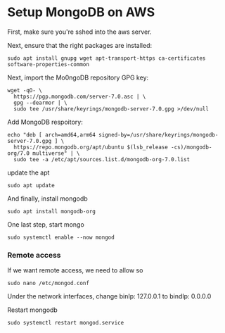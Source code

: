 # Setup MongoDB on AWS

First, make sure you're sshed into the aws server.

Next, ensure that the right packages are installed:
```
sudo apt install gnupg wget apt-transport-https ca-certificates software-properties-common
```

Next, import the Mo0ngoDB repository GPG key:
```
wget -qO- \
  https://pgp.mongodb.com/server-7.0.asc | \
  gpg --dearmor | \
  sudo tee /usr/share/keyrings/mongodb-server-7.0.gpg >/dev/null
```

Add MongoDB respoitory:
```
echo "deb [ arch=amd64,arm64 signed-by=/usr/share/keyrings/mongodb-server-7.0.gpg ] \
  https://repo.mongodb.org/apt/ubuntu $(lsb_release -cs)/mongodb-org/7.0 multiverse" | \
  sudo tee -a /etc/apt/sources.list.d/mongodb-org-7.0.list
```

update the apt 
```
sudo apt update
```

And finally, install mongodb
```
sudo apt install mongodb-org
```
One last step, start mongo
```
sudo systemctl enable --now mongod
```

### Remote access
If we want remote access, we need to allow so

```
sudo nano /etc/mongod.conf
```

Under the network interfaces, change binIp: 127.0.0.1 to bindIp: 0.0.0.0

Restart mongodb
```
sudo systemctl restart mongod.service
```

